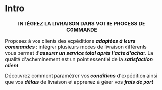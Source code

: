 # Intro


<h3 style="text-align: center;">INT&Eacute;GREZ LA LIVRAISON DANS VOTRE PROCESS DE COMMANDE</h3>
<p><span style="font-size: 12pt;">Proposez &agrave; vos clients des exp&eacute;ditions&nbsp;<em><strong>adapt&eacute;es &agrave; leurs commandes</strong></em> : int&eacute;grer plusieurs modes de livraison diff&eacute;rents vous permet d'<em><strong>assurer un service total apr&egrave;s l'acte d'achat</strong></em>. La qualit&eacute; d'acheminement est un point essentiel de la <em><strong>satisfaction client</strong></em></span></p>
<p><span style="font-size: 12pt;">D&eacute;couvrez comment param&eacute;trer vos <em><strong>conditions</strong></em> d'exp&eacute;dition ainsi que vos <em><strong>d&eacute;lais</strong> </em>de livraison et apprenez &agrave; g&eacute;rer vos <em><strong>frais de port</strong></em></span></p>

